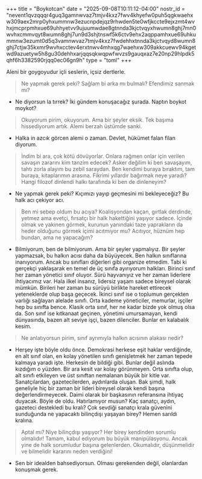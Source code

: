 +++
title = "Boykotcan"
date = "2025-09-08T10:11:12-04:00"
nostr_id = "nevent1qvzqqqr4guq3gamnwvaz7tmjv4kxz7fwv4khyefw0puh5qgkwaehxw309aex2mrp0yhxummnw3ezucnpdejqz9rhwden5te0wfjkccte9ejxzmt4wvhxjmcprpmhxue69uhhyetvv9ujuumwdae8gtnnda3kjctvqyxhwumn8ghj7mn0wvhxcmmvqyt8wumn8ghj7un9d3shjtnswf5k6ctv9ehx2aqppamhxue69uhkummnw3ezumt0d5q3vamnwvaz7tmjv4kxz7fwdehhxtnnda3kjctvqyd8wumn8ghj7ctjw35kxmr9wvhxcctev4erxtnwv4mhxqg7waehxw309akkcuewv94kgetwd9azuetyw5h8gu30dehhxarjqqsqkwqpwfwvzs9gauqxaz7e20np29hlpdk5qhf6h3382590rjqq0ec06gn9h"
type = "toml"
+++

Aleni bir goygoyudur içli seslerin, içsiz dertlerle. 

> Ne yapmak gerek peki? Sağlam bi arka mı bulmalı? Efendimiz sanmak mı? 

- Ne diyorsun la tırrek? İki gündem konuşacağız şurada. Naptın boykot moykot?

> Okuyorum pirim, okuyorum. Ama bir şeyler eksik. Tek başıma hissediyorum artık. Alemi berzah üstümde sanki. 

- Halka in azcık görcen alemi o zaman. Devlet, hükümet falan filan diyorum. 

> İndim bi ara, çok kötü dövüyorlar. Onlara rağmen onlar için verilen savaşın zararını kim tanzim edecek? Asker değilim ki ben savaşayım, tahtı zorla alayım bu zebil saraydan. Ben kendimi buraya bıraktım, tam buraya, kitaplarımın arasına. Fikrimi yıllardır bağırmak neye yaradı? Hangi filozof dinlendi halkı tarafında ki ben de dinleneyim?

- Ne yapmak gerek peki? Kıçımızı yayıp geçmesini mi bekleyeceğiz? Bu halk acı çekiyor acı. 

> Ben mi sebep oldum bu acıya? Koalisyondan kaçan, gırtlak derdinde, yetmez ama evetçi, fırsatçı bir halk hakettiğini yaşıyor sadece. İçinde olmak ve yakinen görmek, kurunun yanındaki taze yaprakların da heder olduğunu görmek içimi acıtmıyor mu? Acıtıyor, hüznüm hep bundan, ama ne yapacağım?

- Bilmiyorum, ben de bilmiyorum. Ama bir şeyler yapmalıyız. Bir şeyler yapmazsak, bu halkın acısı daha da büyüyecek. Ben halkın sınıflarına inanıyorum. Ancak bu sınıfları diğerleri gibi organize etmedim. Tabi ki gerçekçi yaklaşarak en temel de üç sınıfa ayırıyorum halkları. Birinci sınıf her zaman yönetici sınıf oluyor. Sürü hayvanıyız ve her zaman liderlere ihtiyacımız var. Hala ilkel insanız, lidersiz yaşam sadece bireysel olarak mümkün. Birileri her zaman bu sürüyü birlikte hareket ettirecek yeteneklerde olup başa geçecek. İkinci sınıf ise o toplumun gerçekten varlığı sağlayan alelade sınıfı. Orta kademe yöneticiler, memurlar, işçiler hep bu sınıfta bence. Klasik orta sınıf, her ne kadar bizde yok olmuş olsa da. Son sınıf ise kıtkanaat geçinen, yönetimi umursamayan, kendi dünyasında, bazen alt seviye işçi, bazen dilenciler. Bunlar en kalabalık kesim. 

> Ne anlatıyorsun pirim, sınıf ayrımıyla halkın acısının alakası nedir?

- Herşey işte böyle oldu önce. Demokrasi herkese eşit haklar verdiğinde, en alt sınıf olan, en kolay yönetilen sınıfı genişletmek her zaman tepede kalmaya yaradı işte. Herkesin de bildiği gibi. Bunlar değil aslında kızdığım o yüzden. Bir ara kesit var kolay görünmeyen. Orta sınıfta olup, alt sınıfı etkileyen ve üst sınıftan nemalanan büyük bir kitle var. Sanatçılardan, gazetecilerden, aydınlarda oluşan. Bak şimdi, halk geneliyle hiç bir zaman bir lideri bireysel olarak kendi başına değerlendirmeyecek. Daimi olarak bir başkasının referansına ihtiyaç duyacak. Böyle de oldu. Hatırlamıyor musun? Kaç sanatçı, aydın, gazeteci destekledi bu kralı? Çok sevdiği sanatçı krala güvenini sunduğunda ne yapacaktı bilinçdışı yaşayan birey? Hemen sarıldı kralına. 

> Aptal mı? Niye bilinçdışı yaşıyor? Her birey kendinden sorumlu olmalıdır! Tamam, kabul ediyorum bu büyük manipülasyonu. Ancak yine de halk sorumludur başına gelenlerden. Okumalıdır, düşünmelidir ve bilmelidir kararını neden verdiğini! 

- Sen bir idealden bahsediyorsun. Olması gerekenden değil, olanlardan konuşmak gerek.

